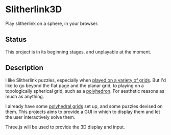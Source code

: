 # Slitherlink3D
Play slitherlink on a sphere, in your browser.

## Status
This project is in its beginning stages, and unplayable at the moment.

## Description
I like Slitherlink puzzles, especially when <a href="http://krazydad.com/tablet/vslitherlink/?kind=penrose_lg_d2&volumeNumber=1&bookNumber=1&puzzleNumber=6">played on a variety of grids</a>.
But I'd like to go beyond the flat page and the planar grid, to playing on a topologically spherical grid, such as a <a href="http://www.georgehart.com/sculpture/roads-untaken.html">polyhedron</a>. For aesthetic reasons as much as anything.

I already have some <a href="http://levskaya.github.io/polyhedronisme/">polyhedral grids</a> set up, and some puzzles devised on them. This projects aims to provide a GUI in which to display them and let the user interactively
solve them.

Three.js will be used to provide the 3D display and input.

